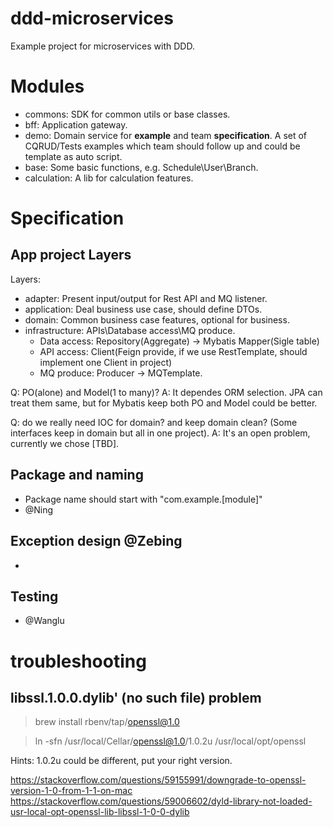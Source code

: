 # ddd-microservices
Example project for microservices with DDD.

# Modules

- commons: SDK for common utils or base classes.
- bff: Application gateway.
- demo: Domain service for **example** and team **specification**. A set of CQRUD/Tests examples which team should follow up and could be template as auto script. 
- base: Some basic functions, e.g. Schedule\User\Branch.
- calculation: A lib for calculation features.

# Specification

## App project Layers

Layers:

- adapter: Present input/output for Rest API and MQ listener.
- application: Deal business use case, should define DTOs.
- domain: Common business case features, optional for business.
- infrastructure: APIs\Database access\MQ produce.
  - Data access: Repository(Aggregate) → Mybatis Mapper(Sigle table)
  - API access: Client(Feign provide, if we use RestTemplate, should implement one Client in project)
  - MQ produce: Producer → MQTemplate.
  
Q: PO(alone) and Model(1 to many)?
A: It dependes ORM selection. JPA can treat them same, but for Mybatis keep both PO and Model could be better.

Q: do we really need IOC for domain? and keep domain clean? (Some interfaces keep in domain but all in one project).
A: It's an open problem, currently we chose [TBD]. 

## Package and naming 
  - Package name should start with "com.example.[module]"
  - @Ning
## Exception design @Zebing
  - 
## Testing
  - @Wanglu 


# troubleshooting

## libssl.1.0.0.dylib' (no such file) problem 

> brew install rbenv/tap/openssl@1.0

> ln -sfn /usr/local/Cellar/openssl@1.0/1.0.2u /usr/local/opt/openssl

Hints: 1.0.2u could be different, put your right version.

https://stackoverflow.com/questions/59155991/downgrade-to-openssl-version-1-0-from-1-1-on-mac
https://stackoverflow.com/questions/59006602/dyld-library-not-loaded-usr-local-opt-openssl-lib-libssl-1-0-0-dylib
